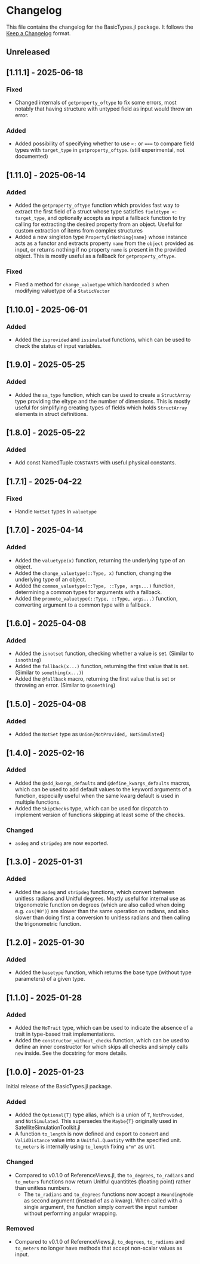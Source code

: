 # Changelog

This file contains the changelog for the BasicTypes.jl package. It follows the [Keep a Changelog](https://keepachangelog.com/en/1.1.0/) format.

## Unreleased

## [1.11.1] - 2025-06-18

### Fixed
- Changed internals of `getproperty_oftype` to fix some errors, most notably that having structure with untyped field as input would throw an error.

### Added
- Added possibility of specifying whether to use `<:` or `===` to compare field types with `target_type` in `getproperty_oftype`. (still experimental, not documented)

## [1.11.0] - 2025-06-14

### Added
- Added the `getproperty_oftype` function which provides fast way to extract the first field of a struct whose type satisfies `fieldtype <: target_type`, and optionally accepts as input a fallback function to try calling for extracting the desired property from an object. Useful for custom extraction of items from complex structures
- Added a new singleton type `PropertyOrNothing{name}` whose instance acts as a functor and extracts property `name` from the `object` provided as input, or returns nothing if no property `name` is present in the provided object. This is mostly useful as a fallback for `getproperty_oftype`. 

### Fixed
- Fixed a method for `change_valuetype` which hardcoded `3` when modifying valuetype of a `StaticVector`

## [1.10.0] - 2025-06-01

### Added
- Added the `isprovided` and `issimulated` functions, which can be used to check the status of input variables.

## [1.9.0] - 2025-05-25

### Added
- Added the `sa_type` function, which can be used to create a `StructArray` type providing the eltype and the number of dimensions. This is mostly useful for simplifying creating types of fields which holds `StructArray` elements in struct definitions.

## [1.8.0] - 2025-05-22

### Added

- Add const NamedTuple `CONSTANTS` with useful physical constants.
  
## [1.7.1] - 2025-04-22

### Fixed
- Handle `NotSet` types in `valuetype`

## [1.7.0] - 2025-04-14

### Added
- Added the `valuetype(x)` function, returning the underlying type of an object.
- Added the `change_valuetype(::Type, x)` function, changing the underlying type of an object.
- Added the `common_valuetype(::Type, ::Type, args...)` function, determining a common types for arguments with a fallback.
- Added the `promote_valuetype(::Type, ::Type, args...)` function, converting argument to a common type with a fallback.

## [1.6.0] - 2025-04-08

### Added
- Added the `isnotset` function, checking whether a value is set. (Similar to `isnothing`)
- Added the `fallback(x...)` function, returning the first value that is set. (Similar to `something(x...)`)
- Added the `@fallback` macro, returning the first value that is set or throwing an error. (Similar to `@something`)

## [1.5.0] - 2025-04-08

### Added
- Added the `NotSet` type as `Union{NotProvided, NotSimulated}`

## [1.4.0] - 2025-02-16

### Added
- Added the `@add_kwargs_defaults` and `@define_kwargs_defaults` macros, which can be used to add default values to the keyword arguments of a function, especially useful when the same kwarg default is used in multiple functions.
- Added the `SkipChecks` type, which can be used for dispatch to implement version of functions skipping at least some of the checks.

### Changed
- `asdeg` and `stripdeg` are now exported.

## [1.3.0] - 2025-01-31

### Added
- Added the `asdeg` and `stripdeg` functions, which convert between unitless radians and Unitful degrees. Mostly useful for internal use as trigonometric function on degrees (which are also called when doing e.g. `cos(90°)`) are slower than the same operation on radians, and also slower than doing first a conversion to unitless radians and then calling the trigonometric function.

## [1.2.0] - 2025-01-30

### Added
- Added the `basetype` function, which returns the base type (without type parameters) of a given type.

## [1.1.0] - 2025-01-28

### Added
- Added the `NoTrait` type, which can be used to indicate the absence of a trait in type-based trait implementations.
- Added the `constructor_without_checks` function, which can be used to define an inner constructor for which skips all checks and simply calls `new` inside. See the docstring for more details.


## [1.0.0] - 2025-01-23
Initial release of the BasicTypes.jl package.

### Added
- Added the `Optional{T}` type alias, which is a union of `T`, `NotProvided`, and `NotSimulated`. This supersedes the `Maybe{T}` originally used in SatelliteSimulationToolkit.jl
- A function `to_length` is now defined and export to convert and `ValidDistance` value into a `Unitful.Quantity` with the specified unit. `to_meters` is internally using `to_length` fixing `u"m"` as unit.

### Changed
- Compared to v0.1.0 of ReferenceViews.jl, the `to_degrees`, `to_radians` and `to_meters` functions now return Unitful quantitites (floating point) rather than unitless numbers.
  - The `to_radians` and `to_degrees` functions now accept a `RoundingMode` as second argument (instead of as a kwarg). When called with a single argument, the function simply convert the input number without performing angular wrapping.

### Removed
- Compared to v0.1.0 of ReferenceViews.jl, `to_degrees`, `to_radians` and `to_meters` no longer have methods that accept non-scalar values as input.
